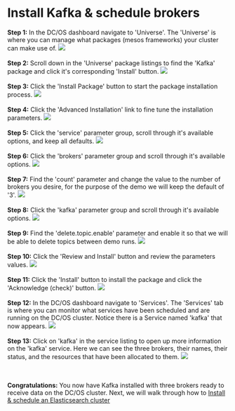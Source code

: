 # Install Kafka & schedule brokers

<b>Step 1:</b> In the DC/OS dashboard navigate to 'Universe'.  The 'Universe' is where you can manage what packages (mesos frameworks) your cluster can make use of.
<img src="../images/03-kafka-setup/kafka-01.png"/>
<br><br><b>Step 2:</b> Scroll down in the 'Universe' package listings to find the 'Kafka' package and click it's corresponding 'Install' button.
<img src="../images/03-kafka-setup/kafka-02.png"/>
<br><br><b>Step 3:</b> Click the 'Install Package' button to start the package installation process.
<img src="../images/03-kafka-setup/kafka-03.png"/>
<br><br><b>Step 4:</b> Click the 'Advanced Installation' link to fine tune the installation parameters.
<img src="../images/03-kafka-setup/kafka-04.png"/>
<br><br><b>Step 5:</b> Click the 'service' parameter group, scroll through it's available options, and keep all defaults.
<img src="../images/03-kafka-setup/kafka-05.png"/>
<br><br><b>Step 6:</b> Click the 'brokers' parameter group and scroll through it's available options.
<img src="../images/03-kafka-setup/kafka-06.png"/>
<br><br><b>Step 7:</b> Find the 'count' parameter and change the value to the number of brokers you desire, for the purpose of the demo we will keep the default of '3'.
<img src="../images/03-kafka-setup/kafka-07.png"/>
<br><br><b>Step 8:</b> Click the 'kafka' parameter group and scroll through it's available options.
<img src="../images/03-kafka-setup/kafka-08.png"/>
<br><br><b>Step 9:</b> Find the 'delete.topic.enable' parameter and enable it so that we will be able to delete topics between demo runs.
<img src="../images/03-kafka-setup/kafka-09.png"/>
<br><br><b>Step 10:</b> Click the 'Review and Install' button and review the parameters values.
<img src="../images/03-kafka-setup/kafka-10.png"/>
<br><br><b>Step 11:</b> Click the 'Install' button to install the package and click the 'Acknowledge (check)' button.
<img src="../images/03-kafka-setup/kafka-11.png"/>
<br><br><b>Step 12:</b> In the DC/OS dashboard navigate to 'Services'.  The 'Services' tab is where you can monitor what services have been scheduled and are running on the DC/OS cluster.  Notice there is a Service named 'kafka' that now appears.
<img src="../images/03-kafka-setup/kafka-12.png"/>
<br><br><b>Step 13:</b> Click on 'kafka' in the service listing to open up more information on the 'kafka' service.  Here we can see the three brokers, their names, their status, and the resources that have been allocated to them.
<img src="../images/03-kafka-setup/kafka-13.png"/>

<br><br><b>Congratulations:</b> You now have Kafka installed with three brokers ready to receive data on the DC/OS cluster.  Next, we will walk through how to <a href="../docs/es-setup.md">Install & schedule an Elasticsearch cluster</a>







